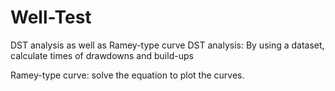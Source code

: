 # Well-Test
DST analysis as well as Ramey-type curve
DST analysis:
By using a dataset, calculate times of drawdowns and build-ups

Ramey-type curve:
solve the equation to plot the curves.

